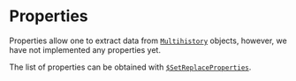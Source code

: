 # Properties

Properties allow one to extract data from [`Multihistory`](/Documentation/Types/Multihistory/README.md) objects,
however, we have not implemented any properties yet.

The list of properties can be obtained with
[`$SetReplaceProperties`](/Documentation/TypeSystem/$SetReplaceProperties.md).
